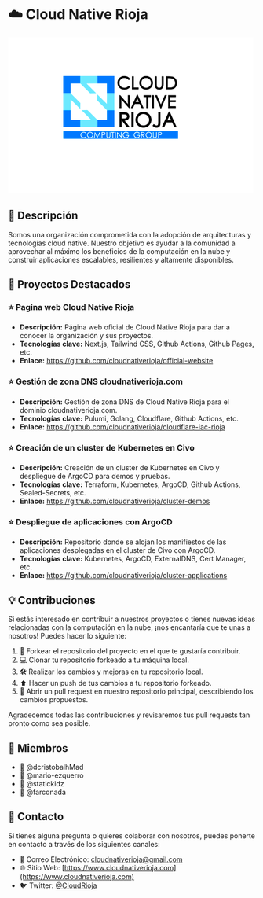 # :cloud: Cloud Native Rioja

![Logo de la Organización](./profile/assets/cnrioja-logo.png)

## :memo: Descripción

Somos una organización comprometida con la adopción de arquitecturas y tecnologías cloud native. Nuestro objetivo es ayudar a la comunidad a aprovechar al máximo los beneficios de la computación en la nube y construir aplicaciones escalables, resilientes y altamente disponibles.

## :rocket: Proyectos Destacados

### :star: Pagina web Cloud Native Rioja

- **Descripción:** Página web oficial de Cloud Native Rioja para dar a conocer la organización y sus proyectos.
- **Tecnologías clave:** Next.js, Tailwind CSS, Github Actions, Github Pages, etc.
- **Enlace:** https://github.com/cloudnativerioja/official-website

### :star: Gestión de zona DNS cloudnativerioja.com

- **Descripción:** Gestión de zona DNS de Cloud Native Rioja para el dominio cloudnativerioja.com.
- **Tecnologías clave:** Pulumi, Golang, Cloudflare, Github Actions, etc.
- **Enlace:** https://github.com/cloudnativerioja/cloudflare-iac-rioja

### :star: Creación de un cluster de Kubernetes en Civo

- **Descripción:** Creación de un cluster de Kubernetes en Civo y despliegue de ArgoCD para demos y pruebas.
- **Tecnologías clave:** Terraform, Kubernetes, ArgoCD, Github Actions, Sealed-Secrets, etc.
- **Enlace:** https://github.com/cloudnativerioja/cluster-demos

### :star: Despliegue de aplicaciones con ArgoCD

- **Descripción:** Repositorio donde se alojan los manifiestos de las aplicaciones desplegadas en el cluster de Civo con ArgoCD.
- **Tecnologías clave:** Kubernetes, ArgoCD, ExternalDNS, Cert Manager, etc.
- **Enlace:** https://github.com/cloudnativerioja/cluster-applications

## :bulb: Contribuciones

Si estás interesado en contribuir a nuestros proyectos o tienes nuevas ideas relacionadas con la computación en la nube, ¡nos encantaría que te unas a nosotros! Puedes hacer lo siguiente:

1. :fork_and_knife: Forkear el repositorio del proyecto en el que te gustaría contribuir.
2. :computer: Clonar tu repositorio forkeado a tu máquina local.
3. :hammer_and_wrench: Realizar los cambios y mejoras en tu repositorio local.
4. :arrow_up: Hacer un push de tus cambios a tu repositorio forkeado.
5. :tada: Abrir un pull request en nuestro repositorio principal, describiendo los cambios propuestos.

Agradecemos todas las contribuciones y revisaremos tus pull requests tan pronto como sea posible.

## :busts_in_silhouette: Miembros

- :bust_in_silhouette: @dcristobalhMad
- :bust_in_silhouette: @mario-ezquerro
- :bust_in_silhouette: @statickidz
- :bust_in_silhouette: @farconada

## :email: Contacto

Si tienes alguna pregunta o quieres colaborar con nosotros, puedes ponerte en contacto a través de los siguientes canales:

- :email: Correo Electrónico: [cloudnativerioja@gmail.com](mailto:cloudnativerioja@gmail.com)
- :globe_with_meridians: Sitio Web: [https://www.cloudnativerioja.com](https://www.cloudnativerioja.com)
- :bird: Twitter: [@CloudRioja](https://twitter.com/CloudRioja)
